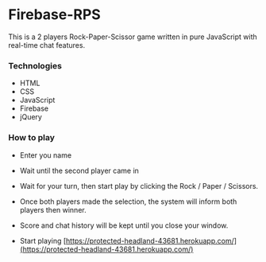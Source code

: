 # Firebase-RPS
This is a 2 players Rock-Paper-Scissor game written in pure JavaScript with real-time chat features. 

### Technologies
* HTML
* CSS
* JavaScript 
* Firebase
* jQuery


### How to play
* Enter you name 
* Wait until the second player came in
* Wait for your turn, then start play by clicking the Rock / Paper / Scissors.
* Once both players made the selection, the system will inform both players then winner.
* Score and chat history will be kept until you close your window.

* Start playing [https://protected-headland-43681.herokuapp.com/](https://protected-headland-43681.herokuapp.com/)
